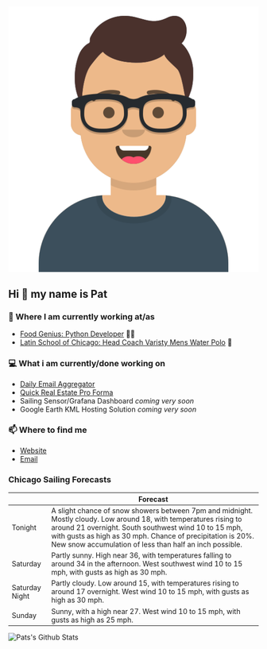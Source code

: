 [![Social banner for p-j-falconer](https://raw.githubusercontent.com/P-J-FALCONER/P-J-FALCONER/master/assets/avataaars.svg)](https://patfalconer.com/)
## Hi :wave: my name is Pat

### 💼 Where I am currently working at/as
- [Food Genius: Python Developer](https://getfoodgenius.com/) 🍔🐍
- [Latin School of Chicago: Head Coach Varisty Mens Water Polo](https://www.latinschool.org/) 🤽


### 💻 What i am currently/done working on
 - [Daily Email Aggregator](https://github.com/P-J-FALCONER/dott_daily_mail)
 - [Quick Real Estate Pro Forma](https://github.com/P-J-FALCONER/henry)
 - Sailing Sensor/Grafana Dashboard *coming very soon*
 - Google Earth KML Hosting Solution *coming very soon*

### 📫 Where to find me
 - [Website](https://patfalconer.com/)
 - [Email](mailto:patrick.j.falconer@gmail.com)


### Chicago Sailing Forecasts
|   | Forecast  |
|---|---|
| Tonight | A slight chance of snow showers between 7pm and midnight. Mostly cloudy. Low around 18, with temperatures rising to around 21 overnight. South southwest wind 10 to 15 mph, with gusts as high as 30 mph. Chance of precipitation is 20%. New snow accumulation of less than half an inch possible. |
| Saturday | Partly sunny. High near 36, with temperatures falling to around 34 in the afternoon. West southwest wind 10 to 15 mph, with gusts as high as 30 mph. |
| Saturday Night | Partly cloudy. Low around 15, with temperatures rising to around 17 overnight. West wind 10 to 15 mph, with gusts as high as 30 mph. |
| Sunday | Sunny, with a high near 27. West wind 10 to 15 mph, with gusts as high as 25 mph. |

![Pats's Github Stats](https://github-readme-stats.vercel.app/api?username=p-j-falconer&show_icons=true&theme=radical)
